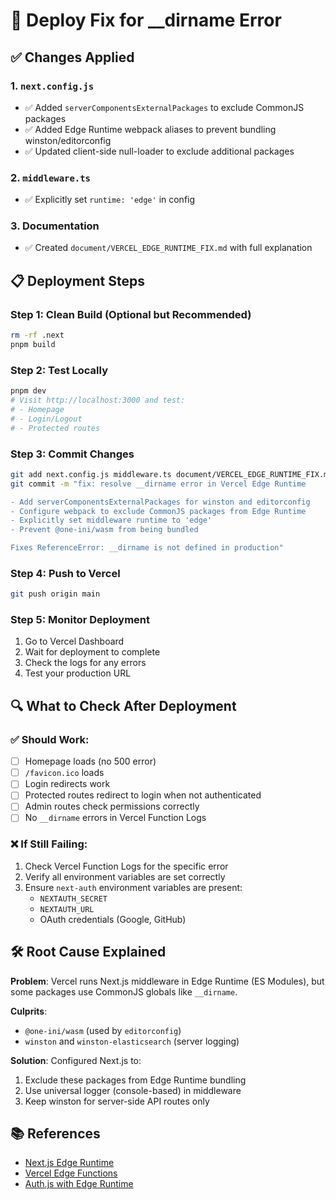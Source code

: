 # 🚀 Deploy Fix for __dirname Error

## ✅ Changes Applied

### 1. `next.config.js`
- ✅ Added `serverComponentsExternalPackages` to exclude CommonJS packages
- ✅ Added Edge Runtime webpack aliases to prevent bundling winston/editorconfig
- ✅ Updated client-side null-loader to exclude additional packages

### 2. `middleware.ts`
- ✅ Explicitly set `runtime: 'edge'` in config

### 3. Documentation
- ✅ Created `document/VERCEL_EDGE_RUNTIME_FIX.md` with full explanation

## 📋 Deployment Steps

### Step 1: Clean Build (Optional but Recommended)
```bash
rm -rf .next
pnpm build
```

### Step 2: Test Locally
```bash
pnpm dev
# Visit http://localhost:3000 and test:
# - Homepage
# - Login/Logout
# - Protected routes
```

### Step 3: Commit Changes
```bash
git add next.config.js middleware.ts document/VERCEL_EDGE_RUNTIME_FIX.md DEPLOY_FIX.md
git commit -m "fix: resolve __dirname error in Vercel Edge Runtime

- Add serverComponentsExternalPackages for winston and editorconfig
- Configure webpack to exclude CommonJS packages from Edge Runtime
- Explicitly set middleware runtime to 'edge'
- Prevent @one-ini/wasm from being bundled

Fixes ReferenceError: __dirname is not defined in production"
```

### Step 4: Push to Vercel
```bash
git push origin main
```

### Step 5: Monitor Deployment
1. Go to Vercel Dashboard
2. Wait for deployment to complete
3. Check the logs for any errors
4. Test your production URL

## 🔍 What to Check After Deployment

### ✅ Should Work:
- [ ] Homepage loads (no 500 error)
- [ ] `/favicon.ico` loads
- [ ] Login redirects work
- [ ] Protected routes redirect to login when not authenticated
- [ ] Admin routes check permissions correctly
- [ ] No `__dirname` errors in Vercel Function Logs

### ❌ If Still Failing:
1. Check Vercel Function Logs for the specific error
2. Verify all environment variables are set correctly
3. Ensure `next-auth` environment variables are present:
   - `NEXTAUTH_SECRET`
   - `NEXTAUTH_URL`
   - OAuth credentials (Google, GitHub)

## 🛠 Root Cause Explained

**Problem**: Vercel runs Next.js middleware in Edge Runtime (ES Modules), but some packages use CommonJS globals like `__dirname`.

**Culprits**:
- `@one-ini/wasm` (used by `editorconfig`)
- `winston` and `winston-elasticsearch` (server logging)

**Solution**: Configured Next.js to:
1. Exclude these packages from Edge Runtime bundling
2. Use universal logger (console-based) in middleware
3. Keep winston for server-side API routes only

## 📚 References

- [Next.js Edge Runtime](https://nextjs.org/docs/app/building-your-application/rendering/edge-and-nodejs-runtimes)
- [Vercel Edge Functions](https://vercel.com/docs/functions/edge-functions)
- [Auth.js with Edge Runtime](https://authjs.dev/getting-started/deployment#edge-runtime)
